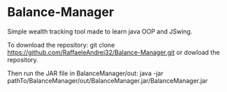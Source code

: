 # Balance-Manager
Simple wealth tracking tool made to learn java OOP and JSwing.

To download the repository:
git clone https://github.com/RaffaeleAndrei32/Balance-Manager.git
or dowload the repository.

Then run the JAR file in BalanceManager/out:
java -jar pathTo/BalanceManager/out/BalanceManager.jar/BalanceManager.jar
